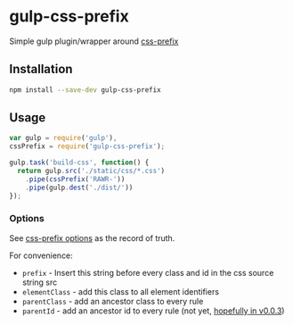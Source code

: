 # gulp-css-prefix

Simple gulp plugin/wrapper around [css-prefix](https://github.com/substack/css-prefix)

## Installation

```sh
npm install --save-dev gulp-css-prefix
```

## Usage

```js
var gulp = require('gulp'),
cssPrefix = require('gulp-css-prefix');

gulp.task('build-css', function() {
  return gulp.src('./static/css/*.css')
    .pipe(cssPrefix('RAWR-'))
    .pipe(gulp.dest('./dist/'))
});
```
### Options

See [css-prefix options](https://github.com/substack/css-prefix#insertprefixopts-src) as the record of truth.

For convenience:

* `prefix` - Insert this string before every class and id in the css source string src
* `elementClass` - add this class to all element identifiers
* `parentClass` - add an ancestor class to every rule
* `parentId` - add an ancestor id to every rule (not yet, [hopefully in v0.0.3](https://github.com/substack/css-prefix/pull/3))

